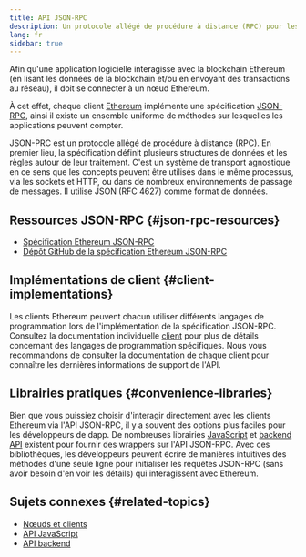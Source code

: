 ```yaml
---
title: API JSON-RPC
description: Un protocole allégé de procédure à distance (RPC) pour les clients Ethereum.
lang: fr
sidebar: true
---
```


Afin qu'une application logicielle interagisse avec la blockchain Ethereum (en lisant les données de la blockchain et/ou en envoyant des transactions au réseau), il doit se connecter à un nœud Ethereum.

À cet effet, chaque client [Ethereum](/developers/docs/nodes-and-clients/#execution-clients) implémente une spécification [JSON-RPC](http://www.jsonrpc.org/specification), ainsi il existe un ensemble uniforme de méthodes sur lesquelles les applications peuvent compter.

JSON-PRC est un protocole allégé de procédure à distance (RPC). En premier lieu, la spécification définit plusieurs structures de données et les règles autour de leur traitement. C'est un système de transport agnostique en ce sens que les concepts peuvent être utilisés dans le même processus, via les sockets et HTTP, ou dans de nombreux environnements de passage de messages. Il utilise JSON (RFC 4627) comme format de données.

## Ressources JSON-RPC {#json-rpc-resources}

- [Spécification Ethereum JSON-RPC](https://playground.open-rpc.org/?schemaUrl=https://raw.githubusercontent.com/ethereum/eth1.0-apis/assembled-spec/openrpc.json&uiSchema[appBar][ui:splitView]=true&uiSchema[appBar][ui:input]=false&uiSchema[appBar][ui:examplesDropdown]=false)
- [Dépôt GitHub de la spécification Ethereum JSON-RPC](https://github.com/ethereum/eth1.0-apis)

## Implémentations de client {#client-implementations}

Les clients Ethereum peuvent chacun utiliser différents langages de programmation lors de l'implémentation de la spécification JSON-RPC. Consultez la documentation individuelle [client](/developers/docs/nodes-and-clients/#execution-clients) pour plus de détails concernant des langages de programmation spécifiques. Nous vous recommandons de consulter la documentation de chaque client pour connaître les dernières informations de support de l'API.

## Librairies pratiques {#convenience-libraries}

Bien que vous puissiez choisir d'interagir directement avec les clients Ethereum via l'API JSON-RPC, il y a souvent des options plus faciles pour les développeurs de dapp. De nombreuses librairies [JavaScript](/developers/docs/apis/javascript/#available-libraries) et [backend API](/developers/docs/apis/backend/#available-libraries) existent pour fournir des wrappers sur l'API JSON-RPC. Avec ces bibliothèques, les développeurs peuvent écrire de manières intuitives des méthodes d'une seule ligne pour initialiser les requêtes JSON-RPC (sans avoir besoin d'en voir les détails) qui interagissent avec Ethereum.

## Sujets connexes {#related-topics}

- [Nœuds et clients](/developers/docs/nodes-and-clients/)
- [API JavaScript](/developers/docs/apis/javascript/)
- [API backend](/developers/docs/apis/backend/)
